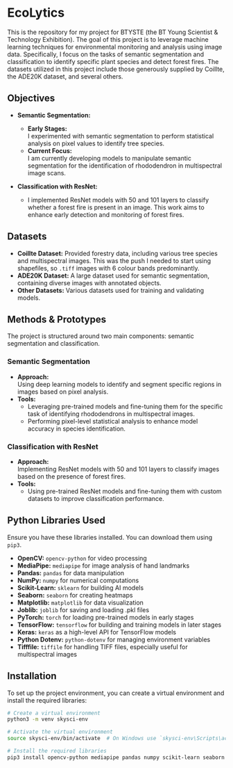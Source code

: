 # EcoLytics

This is the repository for my project for BTYSTE (the BT Young Scientist & Technology Exhibition). The goal of this project is to leverage machine learning techniques for environmental monitoring and analysis using image data. Specifically, I focus on the tasks of semantic segmentation and classification to identify specific plant species and detect forest fires. The datasets utilized in this project include those generously supplied by Coillte, the ADE20K dataset, and several others.

## Objectives

- **Semantic Segmentation:**  
  - **Early Stages:**  
    I experimented with semantic segmentation to perform statistical analysis on pixel values to identify tree species.  
  - **Current Focus:**  
    I am currently developing models to manipulate semantic segmentation for the identification of rhododendron in multispectral image scans.

- **Classification with ResNet:**  
  - I implemented ResNet models with 50 and 101 layers to classify whether a forest fire is present in an image. This work aims to enhance early detection and monitoring of forest fires.

## Datasets

- **Coillte Dataset:** Provided forestry data, including various tree species and multispectral images. This was the push I needed to start using shapefiles, so `.tiff` images with 6 colour bands predominantly.
- **ADE20K Dataset:** A large dataset used for semantic segmentation, containing diverse images with annotated objects.
- **Other Datasets:** Various datasets used for training and validating models.

## Methods & Prototypes

The project is structured around two main components: semantic segmentation and classification.

### Semantic Segmentation

- **Approach:**  
  Using deep learning models to identify and segment specific regions in images based on pixel analysis.
- **Tools:**  
  - Leveraging pre-trained models and fine-tuning them for the specific task of identifying rhododendrons in multispectral images.
  - Performing pixel-level statistical analysis to enhance model accuracy in species identification.

  

### Classification with ResNet

- **Approach:**  
  Implementing ResNet models with 50 and 101 layers to classify images based on the presence of forest fires.
- **Tools:**  
  - Using pre-trained ResNet models and fine-tuning them with custom datasets to improve classification performance.

## Python Libraries Used

Ensure you have these libraries installed. You can download them using `pip3`.

- **OpenCV:** `opencv-python` for video processing
- **MediaPipe:** `mediapipe` for image analysis of hand landmarks
- **Pandas:** `pandas` for data manipulation
- **NumPy:** `numpy` for numerical computations
- **Scikit-Learn:** `sklearn` for building AI models
- **Seaborn:** `seaborn` for creating heatmaps
- **Matplotlib:** `matplotlib` for data visualization
- **Joblib:** `joblib` for saving and loading .pkl files
- **PyTorch:** `torch` for loading pre-trained models in early stages
- **TensorFlow:** `tensorflow` for building and training models in later stages
- **Keras:** `keras` as a high-level API for TensorFlow models
- **Python Dotenv:** `python-dotenv` for managing environment variables
- **Tifffile:** `tiffile` for handling TIFF files, especially useful for multispectral images

## Installation

To set up the project environment, you can create a virtual environment and install the required libraries:

```bash
# Create a virtual environment
python3 -m venv skysci-env

# Activate the virtual environment
source skysci-env/bin/activate  # On Windows use `skysci-env\Scripts\activate`

# Install the required libraries
pip3 install opencv-python mediapipe pandas numpy scikit-learn seaborn matplotlib joblib torch tensorflow keras python-dotenv tifffile
